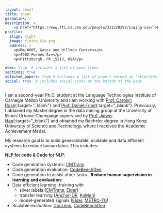 ```yaml
---
layout: about
title: about
permalink: /
description: >
    <a href="https://www.lti.cs.cmu.edu/people/222228292/yiqing-xie/">Language Technologies Institute, CMU</a>. <a href="mailto:yiqingxi@andrew.cmu.edu?subject=Hi">yiqingxi@andrew.cmu.edu</a>
profile:
  align: right
  image: Yiqing_Xie.png
  address: >
    <p>Rm 6607, Gates and Hillman Centers</p>
    <p>4902 Forbes Ave</p>
    <p>Pittsburgh, PA 15213, USA</p>

news: true  # includes a list of news items
sections: true
selected_papers: true # includes a list of papers marked as "selected={true}"
social: true  # includes social icons at the bottom of the page
---
```


I am a second-year Ph.D. student at the Language Technologies Institute of Carnegie Mellon University and I am working with [Prof. Carolyn Rosé](https://www.cs.cmu.edu/~cprose){:target="\_blank"} and [Prof. Daniel Fried](https://dpfried.github.io){:target="\_blank"}. Previously, I obtained my Master degree in the data mining group at the University of Illinois Urbana-Champaign supervised by [Prof. Jiawei Han](http://hanj.cs.illinois.edu){:target="\_blank"} and obtained my Bachelor degree in Hong Kong University of Science and Technology, where I received the Academic Achievement Medal.

My research goal is to build generalizable, scalable and data efficient systems to reduce human labor. This includes:

**NLP for code & Code for NLP**:
  * Code generation systems: [CMTrans](https://arxiv.org/abs/2311.00317)
  * Code generation evaluation: [CodeBenchGen](https://arxiv.org/abs/2404.00566)
  * Code generation to assist other tasks
&nbsp;
**Reduce human supervision in learning and evaluation**:
  * Data efficient learning: training with
    * silver labels ([CMTrans](https://arxiv.org/abs/2311.00317), [Eider](https://arxiv.org/abs/2106.08657))
    * transfer learning ([Anchor-DR](https://arxiv.org/abs/2305.05834), [KoMen](https://www.cs.emory.edu/~jyang71/files/komen.pdf))
    * model-generated signals ([Eider](https://arxiv.org/abs/2106.08657), [METRO-T0](https://arxiv.org/abs/2305.12567))
  * Scalable evaluation: [DocLens](https://arxiv.org/abs/2311.09581), [CodeBenchGen](https://arxiv.org/abs/2404.00566) 